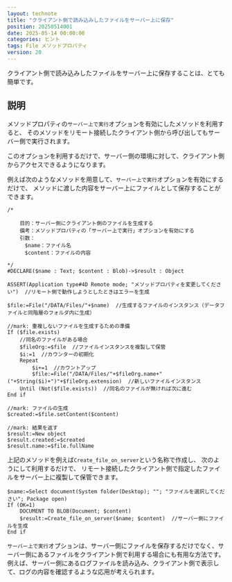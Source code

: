 ```yaml
---
layout: technote
title: "クライアント側で読み込みしたファイルをサーバー上に保存"
position: 20250514001
date: 2025-05-14 00:00:00
categories: ヒント
tags: File メソッドプロパティ
version: 20
---
```


クライアント側で読み込みしたファイルをサーバー上に保存することは、とても簡単です。

<!--more-->

## 説明

メソッドプロパティの`サーバー上で実行`オプションを有効にしたメソッドを利用すると、
そのメソッドをリモート接続したクライアント側から呼び出してもサーバー側で実行されます。

このオプションを利用するだけで、サーバー側の環境に対して、クライアント側からアクセスできるようになります。

例えば次のようなメソッドを用意して、`サーバー上で実行`オプションを有効にするだけで、
メソッドに渡した内容をサーバー上にファイルとして保存することができます。

```4d
/*
	
	目的：サーバー側にクライアント側のファイルを生成する
	備考：メソッドプロパティの「サーバー上で実行」オプションを有効にする
	引数：
	　$name：ファイル名
	　$content：ファイルの内容
	
*/
#DECLARE($name : Text; $content : Blob)->$result : Object

ASSERT(Application type#4D Remote mode; "メソッドプロパティを変更してください")  //リモート側で動作しようとしたときはエラーを生成

$file:=File("/DATA/Files/"+$name)  //生成するファイルのインスタンス（データファイルと同階層のフォルダ内に生成）

//mark: 重複しないファイルを生成するための準備
If ($file.exists)
	//同名のファイルがある場合
	$fileOrg:=$file  //ファイルインスタンスを複製して保管
	$i:=1  //カウンターの初期化
	Repeat 
		$i+=1  //カウントアップ
		$file:=File("/DATA/Files/"+$fileOrg.name+"("+String($i)+")"+$fileOrg.extension)  //新しいファイルインスタンス
	Until (Not($file.exists))  //同名のファイルが無ければ次に進む
End if 

//mark: ファイルの生成
$created:=$file.setContent($content)

//mark: 結果を返す
$result:=New object
$result.created:=$created
$result.name:=$file.fullName

```

上記のメソッドを例えば`Create_file_on_server`という名称で作成し、
次のようにして利用するだけで、
リモート接続したクライアント側で指定したファイルをサーバー上に複製して保管できます。

```4d
$name:=Select document(System folder(Desktop); ""; "ファイルを選択してください"; Package open)
If (OK=1)
	DOCUMENT TO BLOB(Document; $content)
	$result:=Create_file_on_server($name; $content)  //サーバー側にファイルを生成
End if 
```

`サーバー上で実行`オプションは、サーバー側にファイルを保存するだけでなく、サーバー側にあるファイルをクライアント側で利用する場合にも有用な方法です。
例えば、サーバー側にあるログファイルを読み込み、クライアント側で表示して、ログの内容を確認するような応用が考えられます。
